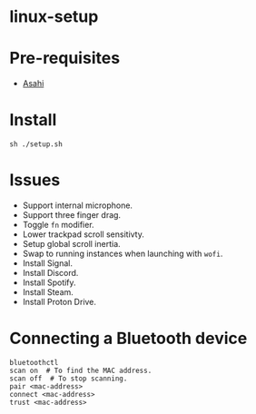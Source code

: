 # linux-setup

# Pre-requisites

- [Asahi](https://asahilinux.org/)

# Install

```shell
sh ./setup.sh
```

# Issues
 
- Support internal microphone.
- Support three finger drag.
- Toggle `fn` modifier.
- Lower trackpad scroll sensitivty.
- Setup global scroll inertia.
- Swap to running instances when launching with `wofi`.
- Install Signal.
- Install Discord.
- Install Spotify.
- Install Steam.
- Install Proton Drive.

# Connecting a Bluetooth device

```shell
bluetoothctl
scan on  # To find the MAC address.
scan off  # To stop scanning.
pair <mac-address>
connect <mac-address>
trust <mac-address>
```